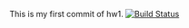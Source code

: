This is my first commit of hw1.
[![Build Status](https://travis-ci.com/asilolcu/bil481hw1.svg?branch=main)](https://travis-ci.com/asilolcu/bil481hw1)